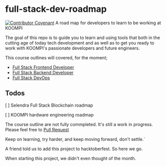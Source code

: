 # full-stack-dev-roadmap
[![Contributor Covenant](https://img.shields.io/badge/Contributor%20Covenant-v2.0%20adopted-ff69b4.svg)](code_of_conduct.md)
A road map for developers to learn to be working at KOOMPI

The goal of this repo is to guide you to learn and using tools that both in the cutting age of today tech development and as well as to get you ready to work with KOOMPI's passionate developers and future engineers.

This course outlines will covered, for the moment; 

- [Full Stack Frontend Developer](./cs-full-stack/frontend.md)
- [Full Stack Backend Developer](./cs-full-stack/backend.md)
- [Full Stack DevOps](./cs-full-stack/devops.md)

## Todos

[ ] Selendra Full Stack Blockchain roadmap

[ ] KOOMPI hardware engineering roadmap

The course outline are not fully commpleted. It's still a work in progress. Please feel free to [Pull Request](https://github.com/koompi/full-stack-roadmap/pulls)

Keep on learning, try harder, and keep moving forward, don't settle.`

A friend told us to add this project to hacktoberfest. So here we go. 

When starting this project, we didn't even thought of the month. 
